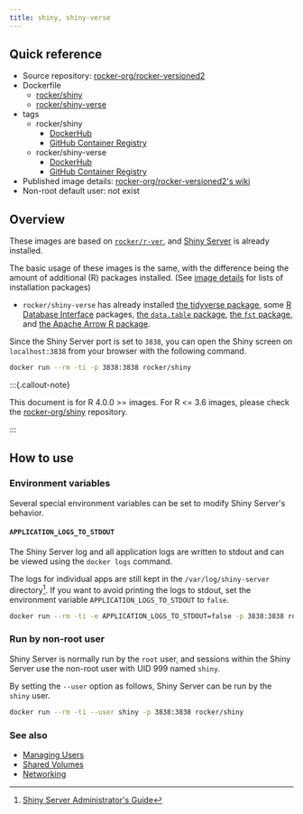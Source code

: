 ```yaml
---
title: shiny, shiny-verse
---
```


## Quick reference

- Source repository: [rocker-org/rocker-versioned2](https://github.com/rocker-org/rocker-versioned2)
- Dockerfile
  - [rocker/shiny](https://github.com/rocker-org/rocker-versioned2/blob/master/dockerfiles/shiny_devel.Dockerfile)
  - [rocker/shiny-verse](https://github.com/rocker-org/rocker-versioned2/blob/master/dockerfiles/shiny-verse_devel.Dockerfile)
- tags
  - rocker/shiny
    - [DockerHub](https://hub.docker.com/r/rocker/shiny/tags)
    - [GitHub Container Registry](https://github.com/rocker-org/rocker-versioned2/pkgs/container/shiny/versions)
  - rocker/shiny-verse
    - [DockerHub](https://hub.docker.com/r/rocker/shiny-verse/tags)
    - [GitHub Container Registry](https://github.com/rocker-org/rocker-versioned2/pkgs/container/shiny-verse/versions)
- Published image details: [rocker-org/rocker-versioned2's wiki](https://github.com/rocker-org/rocker-versioned2/wiki)
- Non-root default user: not exist

## Overview

These images are based on [`rocker/r-ver`](r-ver.md),
and [Shiny Server](https://www.rstudio.com/products/shiny/shiny-server/) is already installed.

The basic usage of these images is the same, with the difference being the amount of additional (R) packages installed.
(See [image details](https://github.com/rocker-org/rocker-versioned2/wiki) for lists of installation packages)

- `rocker/shiny-verse` has already installed [the tidyverse package](https://www.tidyverse.org/),
  some [R Database Interface](https://dbi.r-dbi.org/) packages,
  [the `data.table` package](https://rdatatable.gitlab.io/data.table/), [the `fst` package](https://www.fstpackage.org/),
  and [the Apache Arrow R package](https://arrow.apache.org/docs/r/).

Since the Shiny Server port is set to `3838`,
you can open the Shiny screen on `localhost:3838` from your browser with the following command.

```sh
docker run --rm -ti -p 3838:3838 rocker/shiny
```

:::{.callout-note}

This document is for R 4.0.0 >= images. For R <= 3.6 images,
please check the [rocker-org/shiny](https://github.com/rocker-org/shiny) repository.

:::

## How to use

### Environment variables

Several special environment variables can be set to modify Shiny Server's behavior.

#### `APPLICATION_LOGS_TO_STDOUT`

The Shiny Server log and all application logs are written to stdout and can be viewed using the `docker logs` command.

The logs for individual apps are still kept in the `/var/log/shiny-server` directory[^shiny_server_logs].
If you want to avoid printing the logs to stdout,
set the environment variable `APPLICATION_LOGS_TO_STDOUT` to `false`.

[^shiny_server_logs]: [Shiny Server Administrator's Guide](https://docs.rstudio.com/shiny-server/#application-error-logs)

```sh
docker run --rm -ti -e APPLICATION_LOGS_TO_STDOUT=false -p 3838:3838 rocker/shiny
```

### Run by non-root user

Shiny Server is normally run by the `root` user,
and sessions within the Shiny Server use the non-root user with UID 999 named `shiny`.

By setting the `--user` option as follows, Shiny Server can be run by the `shiny` user.

```sh
docker run --rm -ti --user shiny -p 3838:3838 rocker/shiny
```

### See also

- [Managing Users](../../use/managing_users.md)
- [Shared Volumes](../../use/shared_volumes.md)
- [Networking](../../use/networking.md)
